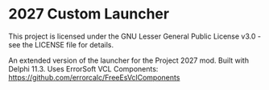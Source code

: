 # 2027 Custom Launcher

This project is licensed under the GNU Lesser General Public License v3.0 - see the LICENSE file for details.

An extended version of the launcher for the Project 2027 mod.
Built with Delphi 11.3. Uses ErrorSoft VCL Components: https://github.com/errorcalc/FreeEsVclComponents
